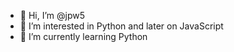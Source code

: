 - 👋 Hi, I’m @jpw5
- 👀 I’m interested in Python and later on JavaScript
- 🌱 I’m currently learning Python

<!---
jpw5/jpw5 is a ✨ special ✨ repository because its `README.md` (this file) appears on your GitHub profile.
You can click the Preview link to take a look at your changes.
--->
